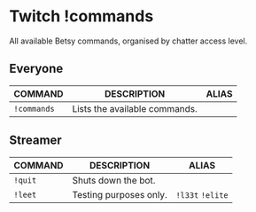 # Twitch !commands

All available Betsy commands, organised by chatter access level.

## Everyone
| COMMAND | DESCRIPTION | ALIAS |
| --- | --- | --- |
| `!commands` | Lists the available commands. |  |

## Streamer

| COMMAND | DESCRIPTION | ALIAS |
| --- | --- | --- |
| `!quit` | Shuts down the bot. |  |
| `!leet` | Testing purposes only. | `!l33t` `!elite` |